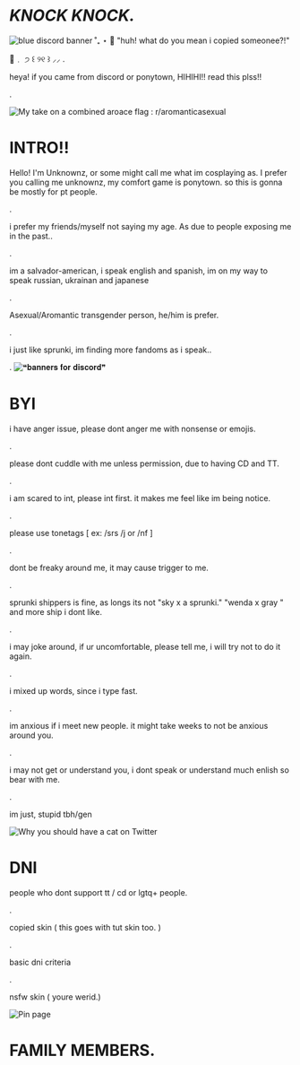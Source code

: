 # *KNOCK KNOCK.*
<img src="https://i.pinimg.com/originals/71/e0/ee/71e0eefd21a78b260924bfb6c055c2b2.jpg" alt="blue discord banner ˚₊ ⋆ 💙"/>
"huh! what do you mean i copied someonee?!"

🍦﹒    ੭ ꒰ ୨୧ ꒱ ⸝⸝
.

heya! if you came from discord or ponytown, HIHIHI!! read this plss!!

.

<img src="https://preview.redd.it/0e6d8p4nj4u81.png?width=640&amp;crop=smart&amp;auto=webp&amp;s=d0ceee85e28afa7b6264280de275a80c3715c0ff" alt="My take on a combined aroace flag : r/aromanticasexual"/>


# INTRO!!

Hello! I'm Unknownz, or some might call me what im cosplaying as. I prefer you calling me unknownz, my comfort game is ponytown. so this is gonna be mostly for pt people.

.

i prefer my friends/myself not saying my age. As due to people exposing me in the past..

.

im a salvador-american, i speak english and spanish, im on my way to speak russian, ukrainan and japanese

.

Asexual/Aromantic transgender person, he/him is prefer.

.

i just like sprunki, im finding more fandoms as i speak..

.
<img src="https://i.pinimg.com/736x/7e/45/28/7e4528f04d8cc6f7cee0b3cf913cab58.jpg" alt="❝𝐛𝐚𝐧𝐧𝐞𝐫𝐬 𝐟𝐨𝐫 𝐝𝐢𝐬𝐜𝐨𝐫𝐝❞"/>


# BYI
i have anger issue, please dont anger me with nonsense or emojis.

.

please dont cuddle with me unless permission, due to having CD and TT.

.

i am scared to int, please int first. it makes me feel like im being notice.

.

please use tonetags [ ex: /srs /j or /nf ] 

.

dont be freaky around me, it may cause trigger to me.

.

sprunki shippers is fine, as longs its not "sky x a sprunki." "wenda x gray " and more ship i dont like.

.

i may joke around, if ur uncomfortable, please tell me, i will try not to do it again.

.

i mixed up words, since i type fast.

.

im anxious if i meet new people. it might take weeks to not be anxious around you.

.

i may not get or understand you, i dont speak or understand much enlish so bear with me.

.

im just, stupid tbh/gen

<img src="https://i.pinimg.com/originals/12/57/44/1257441d5fe0527fc54161972005299c.jpg" alt="Why you should have a cat on Twitter"/>


# DNI
people who dont support tt / cd or lgtq+ people. 

.

copied skin ( this goes with tut skin too. )

.

basic dni criteria

.

nsfw skin ( youre werid.)

<img src="https://i.pinimg.com/1200x/97/96/ec/9796eccfdccdcae257987efa8cc3eea9.jpg" alt="Pin page"/>

# FAMILY MEMBERS.

